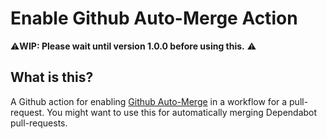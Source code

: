 # Enable Github Auto-Merge Action

⚠️**WIP: Please wait until version 1.0.0 before using this.** ⚠️

## What is this?

A Github action for enabling [Github Auto-Merge](https://docs.github.com/en/github/collaborating-with-issues-and-pull-requests/automatically-merging-a-pull-request) in a workflow for a pull-request.
You might want to use this for automatically merging Dependabot pull-requests.
